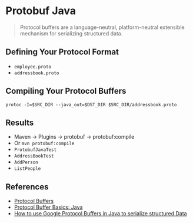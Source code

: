 # Protobuf Java

>Protocol buffers are a language-neutral, platform-neutral extensible mechanism for serializing structured data.

## Defining Your Protocol Format
- `employee.proto`
- `addressbook.proto`

## Compiling Your Protocol Buffers
```
protoc -I=$SRC_DIR --java_out=$DST_DIR $SRC_DIR/addressbook.proto
```

## Results
- Maven -> Plugins -> protobuf -> protobuf:compile
- Or `mvn protobuf:compile`
- `ProtobufJavaTest`
- `AddressBookTest`
- `AddPerson`
- `ListPeople`

## References
- [Protocol Buffers](https://developers.google.cn/protocol-buffers?hl=zh-cn)
- [Protocol Buffer Basics: Java](https://developers.google.cn/protocol-buffers/docs/javatutorial?hl=zh-cn)
- [How to use Google Protocol Buffers in Java to serialize structured Data](https://roytuts.com/how-to-use-google-protocol-buffers-in-java-to-serialize-structured-data/)